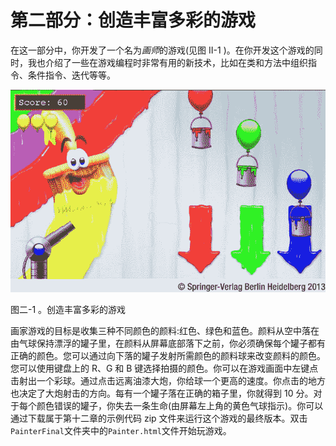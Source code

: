 # 第二部分：创造丰富多彩的游戏

<!-- ch 5~12 -->

在这一部分中，你开发了一个名为*画师*的游戏(见图 II-1 )。在你开发这个游戏的同时，我也介绍了一些在游戏编程时非常有用的新技术，比如在类和方法中组织指令、条件指令、迭代等等。

![9781430265382_Part02-01.jpg](img/9781430265382_Part02-01.jpg)

图二-1 。创造丰富多彩的游戏

画家游戏的目标是收集三种不同颜色的颜料:红色、绿色和蓝色。颜料从空中落在由气球保持漂浮的罐子里，在颜料从屏幕底部落下之前，你必须确保每个罐子都有正确的颜色。您可以通过向下落的罐子发射所需颜色的颜料球来改变颜料的颜色。您可以使用键盘上的 R、G 和 B 键选择拍摄的颜色。你可以在游戏画面中左键点击射出一个彩球。通过点击远离油漆大炮，你给球一个更高的速度。你点击的地方也决定了大炮射击的方向。每有一个罐子落在正确的箱子里，你就得到 10 分。对于每个颜色错误的罐子，你失去一条生命(由屏幕左上角的黄色气球指示)。你可以通过下载属于第十二章的示例代码 zip 文件来运行这个游戏的最终版本。双击`PainterFinal`文件夹中的`Painter.html`文件开始玩游戏。